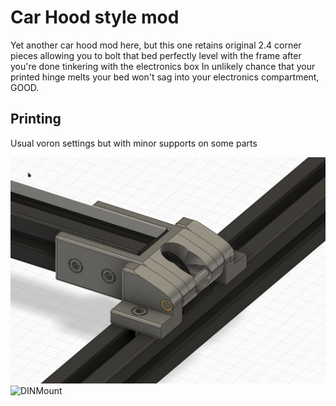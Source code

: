 # Car Hood style mod

Yet another car hood mod here, but this one retains original 2.4 corner pieces allowing you to bolt that bed perfectly level with the frame after you're done tinkering with the electronics box
In unlikely chance that your printed hinge melts your bed won't sag into your electronics compartment, GOOD.

## Printing

Usual voron settings but with minor supports on some parts

![Hinge](Images/Hinge.jpg?raw=true)
![DINMount](DINMount.jpg?raw=true)
